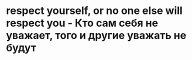 # respect yourself, or no one else will respect you - Кто сам себя не уважает, того и другие уважать не будут
